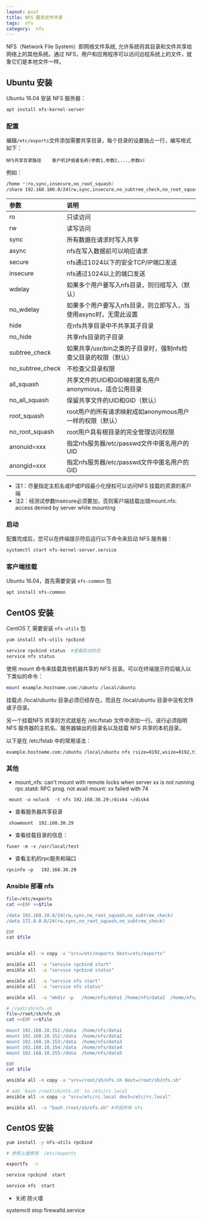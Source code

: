 ```yaml
---
layout: post
title: NFS 服务文件共享
tags:  nfs 
category:  nfs 
---
```



NFS（Network File System）即网络文件系统, 允许系统将其目录和文件共享给网络上的其他系统。通过 NFS，用户和应用程序可以访问远程系统上的文件，就象它们是本地文件一样。

## Ubuntu 安装

Ubuntu 16.04 安装 NFS 服务器：

``` bash
apt install nfs-kernel-server
```
 
### 配置
编辑`/etc/exports`文件添加需要共享目录，每个目录的设置独占一行，编写格式如下：

`NFS共享目录路径    客户机IP或者名称(参数1,参数2,...,参数n)`

例如：

``` bash
/home *(ro,sync,insecure,no_root_squash)
/share 192.168.100.0/24(rw,sync,insecure,no_subtree_check,no_root_squash)
```
| 参数 | 说明 |
| :- | :- |
| ro | 只读访问 |
| rw | 读写访问 |
| sync | 所有数据在请求时写入共享 |
| async | nfs在写入数据前可以响应请求 |
| secure | nfs通过1024以下的安全TCP/IP端口发送 |
| insecure | nfs通过1024以上的端口发送 |
| wdelay | 如果多个用户要写入nfs目录，则归组写入（默认） |
| no_wdelay | 如果多个用户要写入nfs目录，则立即写入，当使用async时，无需此设置 |
| hide | 在nfs共享目录中不共享其子目录 |
| no_hide | 共享nfs目录的子目录 |
| subtree_check | 如果共享/usr/bin之类的子目录时，强制nfs检查父目录的权限（默认） |
| no_subtree_check | 不检查父目录权限 |
| all_squash | 共享文件的UID和GID映射匿名用户anonymous，适合公用目录 |
| no_all_squash | 保留共享文件的UID和GID（默认） |
| root_squash | root用户的所有请求映射成如anonymous用户一样的权限（默认） |
| no_root_squash | root用户具有根目录的完全管理访问权限 |
| anonuid=xxx | 指定nfs服务器/etc/passwd文件中匿名用户的UID |
| anongid=xxx | 指定nfs服务器/etc/passwd文件中匿名用户的GID |

+ 注1：尽量指定主机名或IP或IP段最小化授权可以访问NFS 挂载的资源的客户端
+ 注2：经测试参数insecure必须要加，否则客户端挂载出错mount.nfs: access denied by server while mounting

### 启动

配置完成后，您可以在终端提示符后运行以下命令来启动 NFS 服务器：

``` bash
systemctl start nfs-kernel-server.service
```

### 客户端挂载

Ubuntu 16.04，首先需要安装 `nfs-common` 包

``` bash
apt install nfs-common
```

## CentOS 安装

CentOS 7, 需要安装 `nfs-utils` 包

``` bash
yum install nfs-utils rpcbind

service rpcbind status  #查看启动状态
service nfs status  
```

使用 mount 命令来挂载其他机器共享的 NFS 目录。可以在终端提示符后输入以下类似的命令：

``` bash
mount example.hostname.com:/ubuntu /local/ubuntu
```

挂载点 /local/ubuntu 目录必须已经存在。而且在 /local/ubuntu 目录中没有文件或子目录。

另一个挂载NFS 共享的方式就是在 /etc/fstab 文件中添加一行。该行必须指明 NFS 服务器的主机名、服务器输出的目录名以及挂载 NFS 共享的本机目录。

以下是在 /etc/fstab 中的常用语法：

``` bash
example.hostname.com:/ubuntu /local/ubuntu nfs rsize=8192,wsize=8192,timeo=14,intr
```


### 其他

-  mount_nfs: can't mount with remote locks when server xx is not running rpc.statd: RPC prog. not avail mount: xx  failed with 74

```
 mount -o nolock  -t nfs 192.168.30.29:/disk4 ~/disk4
```

- 查看服务器共享目录

```
 showmount  192.168.30.29 
```

- 查看挂载目录的信息： 

```
fuser -m -v /usr/local/test  
```

- 查看主机的rpc服务和端口

```
rpcinfo –p   192.168.30.29 
```


###  Ansible 部署 nfs

```bash
file=/etc/exports
cat <<EOF >>$file

/data 192.168.10.0/24(rw,sync,no_root_squash,no_subtree_check)
/data 172.0.0.0/24(rw,sync,no_root_squash,no_subtree_check)

EOF
cat $file


ansible all -m copy -a "src=/etc/exports dest=/etc/exports"

ansible all  -a "service rpcbind start"
ansible all  -a "service rpcbind status"

ansible all  -a "service nfs start"
ansible all  -a "service nfs status"

ansible all  -a "mkdir -p   /home/nfs/data1 /home/nfs/data2  /home/nfs/data3  /home/nfs/data4  /home/nfs/data5"

# /root/sh/nfs.sh
file=/root/sh/nfs.sh
cat <<EOF >>$file

mount 192.168.10.151:/data  /home/nfs/data1
mount 192.168.10.152:/data  /home/nfs/data2
mount 192.168.10.153:/data  /home/nfs/data3
mount 192.168.10.154:/data  /home/nfs/data4
mount 192.168.10.155:/data  /home/nfs/data5

EOF
cat $file

ansible all -m copy -a "src=/root/sh/nfs.sh dest=/root/sh/nfs.sh"

# add `bash /root/sh/nfs.sh` to /etc/rc.local
ansible all -m copy -a "src=/etc/rc.local dest=/etc/rc.local"

ansible all  -a "bash /root/sh/nfs.sh" #开启所有 nfs

```




## CentOS 安装


``` bash
yum install -y nfs-utils rpcbind

# 参照上面修改  /etc/exports

exportfs  -r 

service rpcbind  start  

service nfs  start  

```

- 关闭 防火墙

systemctl stop firewalld.service    
